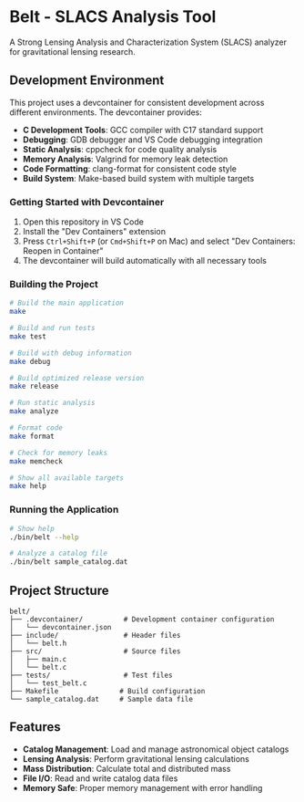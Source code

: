 # Belt - SLACS Analysis Tool

A Strong Lensing Analysis and Characterization System (SLACS) analyzer for gravitational lensing research.

## Development Environment

This project uses a devcontainer for consistent development across different environments. The devcontainer provides:

- **C Development Tools**: GCC compiler with C17 standard support
- **Debugging**: GDB debugger and VS Code debugging integration
- **Static Analysis**: cppcheck for code quality analysis
- **Memory Analysis**: Valgrind for memory leak detection
- **Code Formatting**: clang-format for consistent code style
- **Build System**: Make-based build system with multiple targets

### Getting Started with Devcontainer

1. Open this repository in VS Code
2. Install the "Dev Containers" extension
3. Press `Ctrl+Shift+P` (or `Cmd+Shift+P` on Mac) and select "Dev Containers: Reopen in Container"
4. The devcontainer will build automatically with all necessary tools

### Building the Project

```bash
# Build the main application
make

# Build and run tests
make test

# Build with debug information
make debug

# Build optimized release version
make release

# Run static analysis
make analyze

# Format code
make format

# Check for memory leaks
make memcheck

# Show all available targets
make help
```

### Running the Application

```bash
# Show help
./bin/belt --help

# Analyze a catalog file
./bin/belt sample_catalog.dat
```

## Project Structure

```
belt/
├── .devcontainer/          # Development container configuration
│   └── devcontainer.json
├── include/                # Header files
│   └── belt.h
├── src/                    # Source files
│   ├── main.c
│   └── belt.c
├── tests/                  # Test files
│   └── test_belt.c
├── Makefile               # Build configuration
└── sample_catalog.dat     # Sample data file
```

## Features

- **Catalog Management**: Load and manage astronomical object catalogs
- **Lensing Analysis**: Perform gravitational lensing calculations
- **Mass Distribution**: Calculate total and distributed mass
- **File I/O**: Read and write catalog data files
- **Memory Safe**: Proper memory management with error handling
